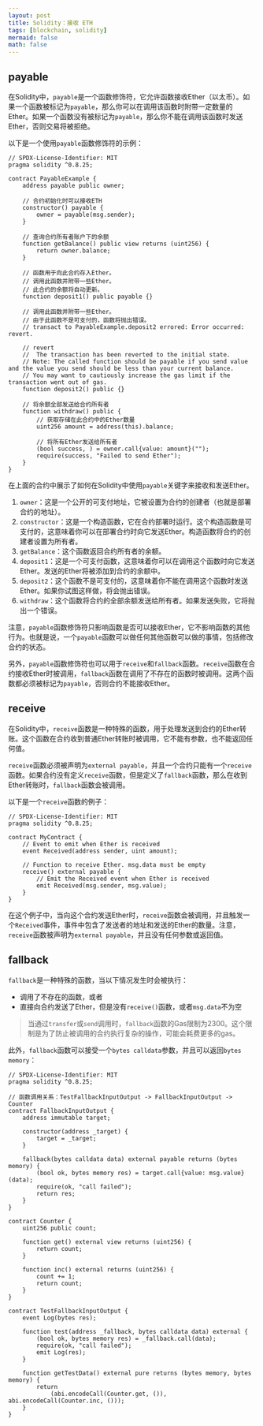 ```yaml
---
layout: post
title: Solidity：接收 ETH
tags: [blockchain, solidity]
mermaid: false
math: false
---  
```


## payable

在Solidity中，`payable`是一个函数修饰符，它允许函数接收Ether（以太币）。如果一个函数被标记为`payable`，那么你可以在调用该函数时附带一定数量的Ether。如果一个函数没有被标记为`payable`，那么你不能在调用该函数时发送Ether，否则交易将被拒绝。

以下是一个使用`payable`函数修饰符的示例：

```solidity
// SPDX-License-Identifier: MIT
pragma solidity ^0.8.25;

contract PayableExample {
    address payable public owner;

    // 合约初始化时可以接收ETH
    constructor() payable {
        owner = payable(msg.sender);
    }

    // 查询合约所有者账户下的余额
    function getBalance() public view returns (uint256) {
        return owner.balance;
    }

    // 函数用于向此合约存入Ether。
    // 调用此函数并附带一些Ether。
    // 此合约的余额将自动更新。
    function deposit1() public payable {}

    // 调用此函数并附带一些Ether。
    // 由于此函数不是可支付的，函数将抛出错误。
    // transact to PayableExample.deposit2 errored: Error occurred: revert.

    // revert
    // 	The transaction has been reverted to the initial state.
    // Note: The called function should be payable if you send value and the value you send should be less than your current balance.
    // You may want to cautiously increase the gas limit if the transaction went out of gas.
    function deposit2() public {}

    // 将余额全部发送给合约所有者
    function withdraw() public {
        // 获取存储在此合约中的Ether数量
        uint256 amount = address(this).balance;

        // 将所有Ether发送给所有者
        (bool success, ) = owner.call{value: amount}("");
        require(success, "Failed to send Ether");
    }
}
```

在上面的合约中展示了如何在Solidity中使用`payable`关键字来接收和发送Ether。

1. `owner`：这是一个公开的可支付地址，它被设置为合约的创建者（也就是部署合约的地址）。
2. `constructor`：这是一个构造函数，它在合约部署时运行。这个构造函数是可支付的，这意味着你可以在部署合约时向它发送Ether。构造函数将合约的创建者设置为所有者。
3. `getBalance`：这个函数返回合约所有者的余额。
4. `deposit1`：这是一个可支付函数，这意味着你可以在调用这个函数时向它发送Ether。发送的Ether将被添加到合约的余额中。
5. `deposit2`：这个函数不是可支付的，这意味着你不能在调用这个函数时发送Ether。如果你试图这样做，将会抛出错误。
6. `withdraw`：这个函数将合约的全部余额发送给所有者。如果发送失败，它将抛出一个错误。

注意，`payable`函数修饰符只影响函数是否可以接收Ether，它不影响函数的其他行为。也就是说，一个`payable`函数可以做任何其他函数可以做的事情，包括修改合约的状态。

另外，`payable`函数修饰符也可以用于`receive`和`fallback`函数。`receive`函数在合约接收Ether时被调用，`fallback`函数在调用了不存在的函数时被调用。这两个函数都必须被标记为`payable`，否则合约不能接收Ether。  

## receive

在Solidity中，`receive`函数是一种特殊的函数，用于处理发送到合约的Ether转账。这个函数在合约收到普通Ether转账时被调用，它不能有参数，也不能返回任何值。

`receive`函数必须被声明为`external payable`，并且一个合约只能有一个`receive`函数。如果合约没有定义`receive`函数，但是定义了`fallback`函数，那么在收到Ether转账时，`fallback`函数会被调用。

以下是一个`receive`函数的例子：

```solidity
// SPDX-License-Identifier: MIT
pragma solidity ^0.8.25;

contract MyContract {
    // Event to emit when Ether is received
    event Received(address sender, uint amount);

    // Function to receive Ether. msg.data must be empty
    receive() external payable {
        // Emit the Received event when Ether is received
        emit Received(msg.sender, msg.value);
    }
}
```

在这个例子中，当向这个合约发送Ether时，`receive`函数会被调用，并且触发一个`Received`事件，事件中包含了发送者的地址和发送的Ether的数量。注意，`receive`函数被声明为`external payable`，并且没有任何参数或返回值。

## fallback

`fallback`是一种特殊的函数，当以下情况发生时会被执行：

- 调用了不存在的函数，或者
- 直接向合约发送了Ether，但是没有`receive()`函数，或者`msg.data`不为空

> 当通过`transfer`或`send`调用时，`fallback`函数的Gas限制为2300。这个限制是为了防止被调用的合约执行复杂的操作，可能会耗费更多的gas。

此外，`fallback`函数可以接受一个`bytes calldata`参数，并且可以返回`bytes memory`：  

```solidity
// SPDX-License-Identifier: MIT
pragma solidity ^0.8.25;

// 函数调用关系：TestFallbackInputOutput -> FallbackInputOutput -> Counter
contract FallbackInputOutput {
    address immutable target;

    constructor(address _target) {
        target = _target;
    }

    fallback(bytes calldata data) external payable returns (bytes memory) {
        (bool ok, bytes memory res) = target.call{value: msg.value}(data);
        require(ok, "call failed");
        return res;
    }
}

contract Counter {
    uint256 public count;

    function get() external view returns (uint256) {
        return count;
    }

    function inc() external returns (uint256) {
        count += 1;
        return count;
    }
}

contract TestFallbackInputOutput {
    event Log(bytes res);

    function test(address _fallback, bytes calldata data) external {
        (bool ok, bytes memory res) = _fallback.call(data);
        require(ok, "call failed");
        emit Log(res);
    }

    function getTestData() external pure returns (bytes memory, bytes memory) {
        return
            (abi.encodeCall(Counter.get, ()), abi.encodeCall(Counter.inc, ()));
    }
}
```